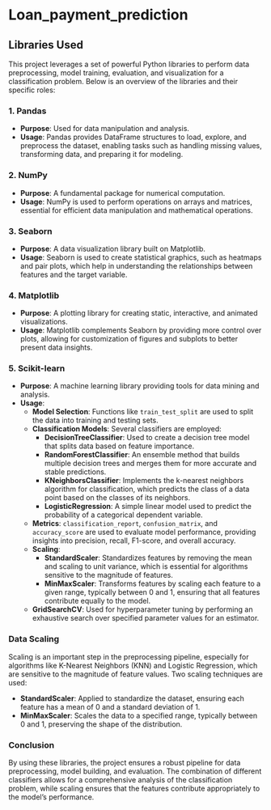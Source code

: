 # Loan_payment_prediction
 
## Libraries Used

This project leverages a set of powerful Python libraries to perform data preprocessing, model training, evaluation, and visualization for a classification problem. Below is an overview of the libraries and their specific roles:

### 1. **Pandas**
- **Purpose**: Used for data manipulation and analysis.
- **Usage**: Pandas provides DataFrame structures to load, explore, and preprocess the dataset, enabling tasks such as handling missing values, transforming data, and preparing it for modeling.

### 2. **NumPy**
- **Purpose**: A fundamental package for numerical computation.
- **Usage**: NumPy is used to perform operations on arrays and matrices, essential for efficient data manipulation and mathematical operations.

### 3. **Seaborn**
- **Purpose**: A data visualization library built on Matplotlib.
- **Usage**: Seaborn is used to create statistical graphics, such as heatmaps and pair plots, which help in understanding the relationships between features and the target variable.

### 4. **Matplotlib**
- **Purpose**: A plotting library for creating static, interactive, and animated visualizations.
- **Usage**: Matplotlib complements Seaborn by providing more control over plots, allowing for customization of figures and subplots to better present data insights.

### 5. **Scikit-learn**
- **Purpose**: A machine learning library providing tools for data mining and analysis.
- **Usage**: 
  - **Model Selection**: Functions like `train_test_split` are used to split the data into training and testing sets.
  - **Classification Models**: Several classifiers are employed:
    - **DecisionTreeClassifier**: Used to create a decision tree model that splits data based on feature importance.
    - **RandomForestClassifier**: An ensemble method that builds multiple decision trees and merges them for more accurate and stable predictions.
    - **KNeighborsClassifier**: Implements the k-nearest neighbors algorithm for classification, which predicts the class of a data point based on the classes of its neighbors.
    - **LogisticRegression**: A simple linear model used to predict the probability of a categorical dependent variable.
  - **Metrics**: `classification_report`, `confusion_matrix`, and `accuracy_score` are used to evaluate model performance, providing insights into precision, recall, F1-score, and overall accuracy.
  - **Scaling**:
    - **StandardScaler**: Standardizes features by removing the mean and scaling to unit variance, which is essential for algorithms sensitive to the magnitude of features.
    - **MinMaxScaler**: Transforms features by scaling each feature to a given range, typically between 0 and 1, ensuring that all features contribute equally to the model.
  - **GridSearchCV**: Used for hyperparameter tuning by performing an exhaustive search over specified parameter values for an estimator.

### Data Scaling
Scaling is an important step in the preprocessing pipeline, especially for algorithms like K-Nearest Neighbors (KNN) and Logistic Regression, which are sensitive to the magnitude of feature values. Two scaling techniques are used:
- **StandardScaler**: Applied to standardize the dataset, ensuring each feature has a mean of 0 and a standard deviation of 1.
- **MinMaxScaler**: Scales the data to a specified range, typically between 0 and 1, preserving the shape of the distribution.

### Conclusion
By using these libraries, the project ensures a robust pipeline for data preprocessing, model building, and evaluation. The combination of different classifiers allows for a comprehensive analysis of the classification problem, while scaling ensures that the features contribute appropriately to the model’s performance.
